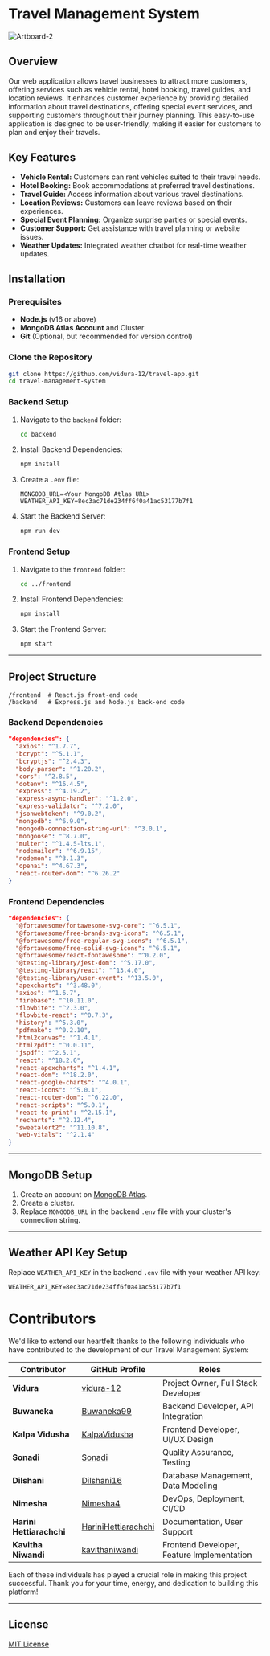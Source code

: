 # Travel Management System

![Artboard-2](https://github.com/user-attachments/assets/4b941c54-f5d8-40ab-9049-a44412c88042)

## Overview
Our web application allows travel businesses to attract more customers, offering services such as vehicle rental, hotel booking, travel guides, and location reviews. It enhances customer experience by providing detailed information about travel destinations, offering special event services, and supporting customers throughout their journey planning. This easy-to-use application is designed to be user-friendly, making it easier for customers to plan and enjoy their travels.


## Key Features

- **Vehicle Rental:** Customers can rent vehicles suited to their travel needs.
- **Hotel Booking:** Book accommodations at preferred travel destinations.
- **Travel Guide:** Access information about various travel destinations.
- **Location Reviews:** Customers can leave reviews based on their experiences.
- **Special Event Planning:** Organize surprise parties or special events.
- **Customer Support:** Get assistance with travel planning or website issues.
- **Weather Updates:** Integrated weather chatbot for real-time weather updates.

## Installation

### Prerequisites

- **Node.js** (v16 or above)
- **MongoDB Atlas Account** and Cluster
- **Git** (Optional, but recommended for version control)

### Clone the Repository

```bash
git clone https://github.com/vidura-12/travel-app.git
cd travel-management-system
```

### Backend Setup

1. Navigate to the `backend` folder:
   ```bash
   cd backend
   ```

2. Install Backend Dependencies:
   ```bash
   npm install
   ```

3. Create a `.env` file:
   ```
   MONGODB_URL=<Your MongoDB Atlas URL>
   WEATHER_API_KEY=8ec3ac71de234ff6f0a41ac53177b7f1
   ```

4. Start the Backend Server:
   ```bash
   npm run dev
   ```

### Frontend Setup

1. Navigate to the `frontend` folder:
   ```bash
   cd ../frontend
   ```

2. Install Frontend Dependencies:
   ```bash
   npm install
   ```

3. Start the Frontend Server:
   ```bash
   npm start
   ```

---

## Project Structure

```
/frontend  # React.js front-end code
/backend   # Express.js and Node.js back-end code
```

### Backend Dependencies

```json
"dependencies": {
  "axios": "^1.7.7",
  "bcrypt": "^5.1.1",
  "bcryptjs": "^2.4.3",
  "body-parser": "^1.20.2",
  "cors": "^2.8.5",
  "dotenv": "^16.4.5",
  "express": "^4.19.2",
  "express-async-handler": "^1.2.0",
  "express-validator": "^7.2.0",
  "jsonwebtoken": "^9.0.2",
  "mongodb": "^6.9.0",
  "mongodb-connection-string-url": "^3.0.1",
  "mongoose": "^8.7.0",
  "multer": "^1.4.5-lts.1",
  "nodemailer": "^6.9.15",
  "nodemon": "^3.1.3",
  "openai": "^4.67.3",
  "react-router-dom": "^6.26.2"
}
```

### Frontend Dependencies

```json
"dependencies": {
  "@fortawesome/fontawesome-svg-core": "^6.5.1",
  "@fortawesome/free-brands-svg-icons": "^6.5.1",
  "@fortawesome/free-regular-svg-icons": "^6.5.1",
  "@fortawesome/free-solid-svg-icons": "^6.5.1",
  "@fortawesome/react-fontawesome": "^0.2.0",
  "@testing-library/jest-dom": "^5.17.0",
  "@testing-library/react": "^13.4.0",
  "@testing-library/user-event": "^13.5.0",
  "apexcharts": "^3.48.0",
  "axios": "^1.6.7",
  "firebase": "^10.11.0",
  "flowbite": "^2.3.0",
  "flowbite-react": "^0.7.3",
  "history": "^5.3.0",
  "pdfmake": "^0.2.10",
  "html2canvas": "^1.4.1",
  "html2pdf": "^0.0.11",
  "jspdf": "^2.5.1",
  "react": "^18.2.0",
  "react-apexcharts": "^1.4.1",
  "react-dom": "^18.2.0",
  "react-google-charts": "^4.0.1",
  "react-icons": "^5.0.1",
  "react-router-dom": "^6.22.0",
  "react-scripts": "^5.0.1",
  "react-to-print": "^2.15.1",
  "recharts": "^2.12.4",
  "sweetalert2": "^11.10.8",
  "web-vitals": "^2.1.4"
}
```

---

## MongoDB Setup

1. Create an account on [MongoDB Atlas](https://www.mongodb.com/cloud/atlas).
2. Create a cluster.
3. Replace `MONGODB_URL` in the backend `.env` file with your cluster's connection string.

---

## Weather API Key Setup

Replace `WEATHER_API_KEY` in the backend `.env` file with your weather API key:
```
WEATHER_API_KEY=8ec3ac71de234ff6f0a41ac53177b7f1
```

# Contributors

We'd like to extend our heartfelt thanks to the following individuals who have contributed to the development of our Travel Management System:

| Contributor | GitHub Profile | Roles |
|-------------|----------------|-------|
| **Vidura**  | [vidura-12](https://github.com/vidura-12) | Project Owner, Full Stack Developer |
| **Buwaneka** | [Buwaneka99](https://github.com/Buwaneka99) | Backend Developer, API Integration |
| **Kalpa Vidusha** | [KalpaVidusha](https://github.com/KalpaVidusha) | Frontend Developer, UI/UX Design |
| **Sonadi** | [Sonadi](https://github.com/Sonadi) | Quality Assurance, Testing |
| **Dilshani** | [Dilshani16](https://github.com/Dilshani16) | Database Management, Data Modeling |
| **Nimesha** | [Nimesha4](https://github.com/Nimesha4) | DevOps, Deployment, CI/CD |
| **Harini Hettiarachchi** | [HariniHettiarachchi](https://github.com/HariniHettiarachchi) | Documentation, User Support |
| **Kavitha Niwandi** | [kavithaniwandi](https://github.com/kavithaniwandi) | Frontend Developer, Feature Implementation |

Each of these individuals has played a crucial role in making this project successful. Thank you for your time, energy, and dedication to building this platform!

---

## License

[MIT License](LICENSE)

